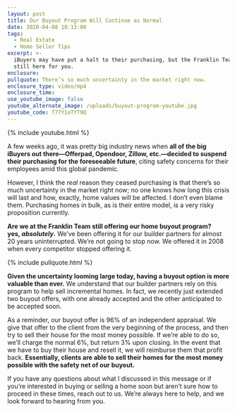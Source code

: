 ```yaml
---
layout: post
title: Our Buyout Program Will Continue as Normal
date: 2020-04-08 18:13:00
tags:
  - Real Estate
  - Home Seller Tips
excerpt: >-
  iBuyers may have put a halt to their purchasing, but the Franklin Team is
  still here for you.
enclosure:
pullquote: There’s so much uncertainty in the market right now.
enclosure_type: video/mp4
enclosure_time:
use_youtube_image: false
youtube_alternate_image: /uploads/buyout-program-youtube.jpg
youtube_code: T77Y1oTYT9Q
---
```


{% include youtube.html %}

A few weeks ago, it was pretty big industry news when **all of the big iBuyers out there—Offerpad, Opendoor, Zillow, etc.—decided to suspend their purchasing for the foreseeable future**, citing safety concerns for their employees amid this global pandemic.&nbsp;

However, I think the *real* reason they ceased purchasing is that there’s so much uncertainty in the market right now; no one knows how long this crisis will last and how, exactly, home values will be affected. I don’t even blame them. Purchasing homes in bulk, as is their entire model, is a very risky proposition currently.&nbsp;

**Are we at the Franklin Team still offering our home buyout program? yes,&nbsp;*****absolutely*****.** We’ve been offering it for our builder partners for almost 20 years uninterrupted. We’re not going to stop now. We offered it in 2008 when every competitor stopped offering it.&nbsp;

{% include pullquote.html %}

**Given the uncertainty looming large today, having a buyout option is more valuable than ever.** We understand that our builder partners rely on this program to help sell incremental homes. In fact, we recently just extended two buyout offers, with one already accepted and the other anticipated to be accepted soon.&nbsp;&nbsp;

As a reminder, our buyout offer is 96% of an independent appraisal. We give that offer to the client from the very beginning of the process, and then try to sell their house for the most money possible. If we’re able to do so, we’ll charge the normal 6%, but return 3% upon closing. In the event that we have to buy their house and resell it, we will reimburse them that profit back. **Essentially, clients are able to sell their homes for the most money possible with the safety net of our buyout.&nbsp;**

If you have any questions about what I discussed in this message or if you’re interested in buying or selling a home soon but aren’t sure how to proceed in these times, reach out to us. We’re always here to help, and we look forward to hearing from you.